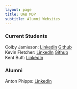 ```yaml
---
layout: page
title: UAB MDP
subtitle: Alumni Websites
---
```


### Current Students
Colby Jamieson: [LinkedIn](https://www.linkedin.com/in/colby-jamieson-066b8640/) [Github](https://github.com/colbychristian)  
Kevin Fletcher: [LinkedIn](https://www.linkedin.com/in/kevin-fletcher-0xb/) [Github](https://github.com/0xtal)  
Kent Butt: [LinkedIn](https://www.linkedin.com/in/kent-butt/)  


### Alumni  
Anton Phipps: [LinkedIn](https://www.linkedin.com/in/anton-phipps/)
